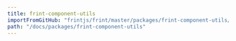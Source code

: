```yaml
---
title: frint-component-utils
importFromGitHub: "frintjs/frint/master/packages/frint-component-utils/README.md"
path: "/docs/packages/frint-component-utils"
---
```

